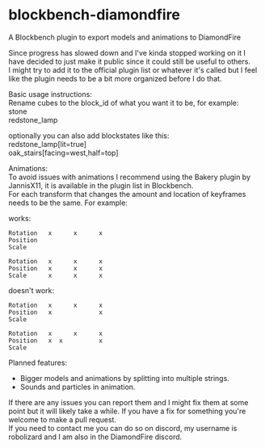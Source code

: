 # blockbench-diamondfire
A Blockbench plugin to export models and animations to DiamondFire

Since progress has slowed down and I've kinda stopped working on it I have decided to just make it public since it could still be useful to others.  
I might try to add it to the official plugin list or whatever it's called but I feel like the plugin needs to be a bit more organized before I do that.
 
Basic usage instructions:  
Rename cubes to the block_id of what you want it to be, for example:  
stone  
redstone_lamp

optionally you can also add blockstates like this:  
redstone_lamp\[lit=true]  
oak_stairs\[facing=west,half=top]

Animations:  
To avoid issues with animations I recommend using the Bakery plugin by JannisX11, it is available in the plugin list in Blockbench.  
For each transform that changes the amount and location of keyframes needs to be the same. For example:

works:  
```
Rotation   x      x      x  
Position   
Scale
```
```
Rotation   x      x      x  
Position   x      x      x  
Scale      x      x      x
```

doesn't work:  
```
Rotation   x      x      x  
Position   x             x  
Scale      
```
```
Rotation   x      x      x  
Position   x  x          x  
Scale      
```

Planned features:
- Bigger models and animations by splitting into multiple strings.
- Sounds and particles in animation.

If there are any issues you can report them and I might fix them at some point but it will likely take a while. If you have a fix for something you're welcome to make a pull request.  
If you need to contact me you can do so on discord, my username is robolizard and I am also in the DiamondFire discord.
